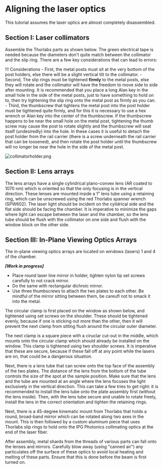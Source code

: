 # Aligning the laser optics

This tutorial assumes the laser optics are almost completely disassembled.

## Section I: Laser collimators

Assemble the Thorlabs parts as shown below. The green electrical tape is needed because the diameters don't quite match between the collimator and the slip ring. There are a few key considerations that can lead to errors:

!!! Considerations
    - First, the metal posts must sit at the very bottom of the post holders, else there will be a slight vertical tilt to the collimator.
    - Second, The slip rings must be tightened **firmly** to the metal posts, else they will rotate and the collimator will have the freedom to move side to side after mounting. It is recommended that you place a long Alan key in the small hole in the side of the metal posts, just to have something to hold on to, then try tightening the slip ring onto the metal post as firmly as you can. 
    - Third, the thumbscrew that tightens the metal post into the post holder must be tightened quite firmly, and for this it is necessary to use a hex wrench or Alan key into the center of the thumbscrew. If the thumbscrew happens to be near the small hole on the metal post, tightening the thumb screw may cause the post to rotate slightly and the thumbscrew will seat itself (undesiredly) into the hole. In these cases it is useful to detach the post holder from the rail carrier (there is a screw underneath the rail carrier that can be loosened), and then rotate the post holder until the thumbscrew will no longer be near the hole in the side of the metal post.

![collimatorholder.png](../img/collimatorholder.png)

## Section II: Lens arrays

The lens arrays have a single cylindrical plano-convex lens (AR coated to 1070 nm) which is oriented so that the only focusing is in the vertical direction. These lenses are mounted inside a 1" lens tube using a retaining ring, which can be unscrewed using the red Thorlabs spanner wrench (SPW602). The laser light should be incident on the cylidrical side and the flat side should be facing the chamber. It is imperative to minimize the gaps where light can escape between the laser and the chamber, so the lens tube should be flush with the collimator on one side and flush with the window block on the other side.

## Section III: In-Plane Viewing Optics Arrays

The in-plane viewing optics arrays are located on windows (lasers) 1 and 4 of the chamber.

***[Work in progress]***

- Place round laser line mirror in holder, tighten nylon tip set screws carefully to not crack mirror. 
- Do the same with rectangular dichroic mirror.
- Use three thumbscrews to attach the two plates to each other. Be mindful of the mirror sitting between them, be careufl not to smack it into the metal.

The circular clamp is first placed on the window as shown below, and tightened using set screws on the shoulder. These should be tightened evenly, because if one is sticking out more than the other, then it will prevent the next clamp from sitting flush around the circular outer diameter.

The next clamp is a square piece with a ciruclar cut-out in the middle, which mounts onto the circular clamp which should already be installed on the window. This clamp is tightened using two shoulder screws. It is imperative that these are secure, because if these fall off at any point while the lasers are on, that could be a dangerous situation.

Next, there is a lens tube that can screw onto the top face of the assembly of the two plates. The distance of the lens from the bottom of the tube controls the size of the spot at the sample position. Make sure that the lens and the tube are mounted at an angle where the lens focuses the light exclusively in the vertical direction. This can take a few tries to get right: it is recommended to install the lens tube onto the plate assembly first (without the lens inside). Then, with the lens tube secure and unable to rotate freely, install the lens in the correct orientation and tighten the retaining rings.

Next, there is a 45-degree kinematic mount from Thorlabs that holds a round, broad-band mirror which can be rotated along two axes in the mount.
This is then followed by a custom aluminum piece that uses Thorlabs slip rings to hold onto the IPG Photonics collimating optics at the end of the laser fiber.

After assembly, metal shards from the threads of various parts can fall onto the lenses and mirrors. Carefully blow away (using "canned air") any particulates off the surface of these optics to avoid local heating and melting of these parts. Ensure that this is done before the beam is first turned on.
